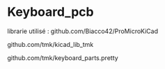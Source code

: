 # Keyboard_pcb
librarie utilisé : 
github.com/Biacco42/ProMicroKiCad

github.com/tmk/kicad_lib_tmk

github.com/tmk/keyboard_parts.pretty
